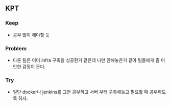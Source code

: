 ## KPT

### Keep

- 공부 많이 해야할 듯

### Problem

- 다른 팀은 이미 infra 구축을 성공한거 같은데 나만 안해놓은거 같아 팀들에게 좀 미안한 감정이 든다.

### Try

- 일단 docker나 jenkins를 그만 공부하고 서버 부터 구축해놓고 필요할 때 공부하도록 하자.
